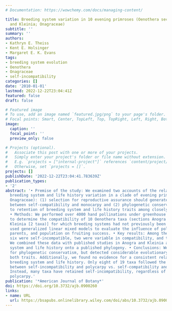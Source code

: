```yaml
---
# Documentation: https://wowchemy.com/docs/managing-content/

title: Breeding system variation in 10 evening primroses (Oenothera sections Anogra
  and Kleinia; Onagraceae)
subtitle: ''
summary: ''
authors:
- Kathryn E. Theiss
- Kent E. Holsinger
- Margaret E. K. Evans
tags:
- breeding system evolution
- Oenothera
- Onagraceae
- self-incompatibility
categories: []
date: '2010-01-01'
lastmod: 2022-12-22T23:04:41Z
featured: false
draft: false

# Featured image
# To use, add an image named `featured.jpg/png` to your page's folder.
# Focal points: Smart, Center, TopLeft, Top, TopRight, Left, Right, BottomLeft, Bottom, BottomRight.
image:
  caption: ''
  focal_point: ''
  preview_only: false

# Projects (optional).
#   Associate this post with one or more of your projects.
#   Simply enter your project's folder or file name without extension.
#   E.g. `projects = ["internal-project"]` references `content/project/deep-learning/index.md`.
#   Otherwise, set `projects = []`.
projects: []
publishDate: '2022-12-22T23:04:41.783639Z'
publication_types:
- '2'
abstract: '• Premise of the study: We examined two accounts of the relationship between
  breeding system and life history variation in a clade of evening primroses (Oenothera,
  Onagraceae): (1) selection for reproductive assurance should generate an association
  between self-compatibility and monocarpy and (2) phylogenetic conservatism leads
  to retention of breeding system and life history traits among closely related taxa.
  • Methods: We performed over 4000 hand pollinations under greenhouse conditions
  to determine the compatibility of 10 Oenothera taxa (sections Anogra [17 taxa] and
  Kleinia [2 taxa)] for which breeding systems had not previously been reported. We
  used generalized linear mixed models to evaluate the influence of pollination treatment,
  parents, and population on fruiting success. • Key results: Among the taxa tested,
  six were self-incompatible, two were variable in compatibility, and two were self-compatible.
  We combined these data with published studies in Anogra and Kleinia and mapped breeding
  system and life history onto a published phylogeny. • Conclusions: We found no evidence
  for phylogenetic conservatism, but detected considerable evolutionary lability in
  both traits. Additionally, we found no evidence for a consistent relationship between
  breeding system and life history. Only eight of 19 taxa followed the predicted association
  between self-incompatibility and polycarpy vs. self-compatibility and monocarpy.
  Instead, many taxa have retained self-incompatibility, regardless of monocarpy or
  polycarpy.'
publication: '*American Journal of Botany*'
doi: https://doi.org/10.3732/ajb.0900260
links:
- name: URL
  url: https://bsapubs.onlinelibrary.wiley.com/doi/abs/10.3732/ajb.0900260
---
```

